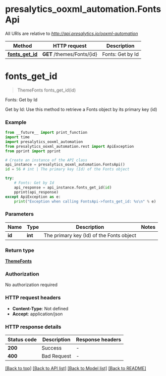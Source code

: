 # presalytics_ooxml_automation.FontsApi

All URIs are relative to *http://api.presalytics.io/ooxml-automation*

Method | HTTP request | Description
------------- | ------------- | -------------
[**fonts_get_id**](FontsApi.md#fonts_get_id) | **GET** /themes/Fonts/{id} | Fonts: Get by Id


# **fonts_get_id**
> ThemeFonts fonts_get_id(id)

Fonts: Get by Id

Get by Id: Use this method to retrieve a Fonts object by its primary key (id)

### Example

```python
from __future__ import print_function
import time
import presalytics_ooxml_automation
from presalytics_ooxml_automation.rest import ApiException
from pprint import pprint

# Create an instance of the API class
api_instance = presalytics_ooxml_automation.FontsApi()
id = 56 # int | The primary key (Id) of the Fonts object

try:
    # Fonts: Get by Id
    api_response = api_instance.fonts_get_id(id)
    pprint(api_response)
except ApiException as e:
    print("Exception when calling FontsApi->fonts_get_id: %s\n" % e)
```

### Parameters

Name | Type | Description  | Notes
------------- | ------------- | ------------- | -------------
 **id** | **int**| The primary key (Id) of the Fonts object | 

### Return type

[**ThemeFonts**](ThemeFonts.md)

### Authorization

No authorization required

### HTTP request headers

 - **Content-Type**: Not defined
 - **Accept**: application/json

### HTTP response details
| Status code | Description | Response headers |
|-------------|-------------|------------------|
**200** | Success |  -  |
**400** | Bad Request |  -  |

[[Back to top]](#) [[Back to API list]](../README.md#documentation-for-api-endpoints) [[Back to Model list]](../README.md#documentation-for-models) [[Back to README]](../README.md)

